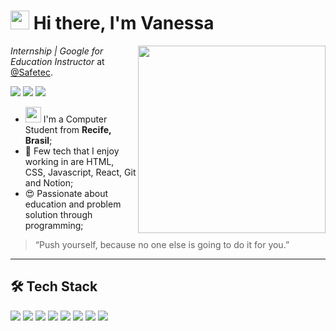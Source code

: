 
<h1><img src="https://emojis.slackmojis.com/emojis/images/1575409644/7248/baby-yoda-soup.gif?1575409644" width="30"/> Hi there, I'm Vanessa</h1>

<img align='right' src='https://i.pinimg.com/originals/82/c4/2f/82c42f96e262cd476f3dd378a6d70f2d.gif' width='300'>

*Internship | Google for Education Instructor* at [@Safetec](https://www.safetec.com.br).

<a href="https://www.linkedin.com/in/vanessa-oliveira-0642b01ba/"><img src="https://img.shields.io/badge/linkedin-0077B5.svg?style=for-the-badge&logo=linkedin&logoColor=white"></a>
<a href="https://instagram.com/heeyvans"><img src="https://img.shields.io/badge/instagram-E4405F.svg?style=for-the-badge&logo=instagram&logoColor=white"></a>
<a href="mailto:vanessa.cs.oliveira@gmail.com"><img src="https://img.shields.io/badge/e‑mail-D14836.svg?style=for-the-badge&logo=GMail&logoColor=white"></a>

<ul>
  <li> <img src="https://emojis.slackmojis.com/emojis/images/1472722300/1128/poke_pika_wink.png?1472722300" width="25" /> I'm a Computer Student from <b>Recife, <img src="https://image.flaticon.com/icons/svg/197/197386.svg" width="13"/> Brasil</b>;</li>
  <li>💾 Few tech that I enjoy working in are HTML, CSS, Javascript, React, Git and Notion;</li>
  <li>😍 Passionate about education and problem solution through programming;</li>
</ul>

> “Push yourself, because no one else is going to do it for you.”


---

## 🛠 Tech Stack

<p>
  <img src="https://img.shields.io/badge/javascript%20-%23323330.svg?&style=for-the-badge&logo=javascript&logoColor=%23F7DF1E"/>
<img src="https://img.shields.io/badge/html5%20-%2001021.svg?&color=E34F26&style=for-the-badge&logo=html5&logoColor=white"/>
<img src="https://img.shields.io/badge/css3%20-%2001021.svg?&color=1572B6&style=for-the-badge&logo=css3&logoColor=white"/>
  <img src="https://img.shields.io/badge/react%20-%2001021.svg?&color=61DAFB&style=for-the-badge&logo=react&logoColor=white"/>
   <img src="https://img.shields.io/badge/python%20-%2001021.svg?&color=3776AB&style=for-the-badge&logo=python&logoColor=white"/>
  <img src="https://img.shields.io/badge/trello%20-%2001021.svg?&color=0079BF&style=for-the-badge&logo=trello&logoColor=white"/>
  <img src="https://img.shields.io/badge/git%20-%23F05033.svg?&style=for-the-badge&logo=git&logoColor=white"/>
  <img src="https://img.shields.io/badge/github%20-%23121011.svg?&style=for-the-badge&logo=github&logoColor=white"/>
</p>
  
</p>


